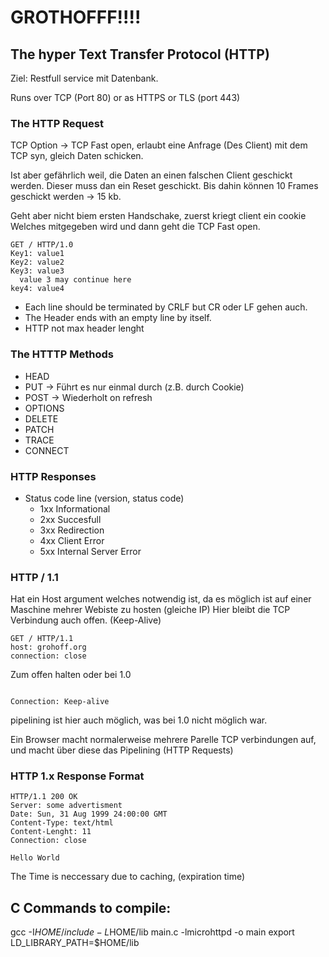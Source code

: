 # GROTHOFFF!!!! 

## The hyper Text Transfer Protocol (HTTP)

Ziel: Restfull service mit Datenbank. 

Runs over TCP (Port 80) or as HTTPS or TLS (port 443)

### The HTTP Request

TCP Option -> TCP Fast open, erlaubt eine Anfrage (Des Client) mit dem TCP syn, gleich Daten schicken.

Ist aber gefährlich weil, die Daten an einen falschen Client geschickt werden. Dieser muss dan ein Reset geschickt.
Bis dahin können 10 Frames geschickt werden -> 15 kb.

Geht aber nicht biem ersten Handschake, zuerst kriegt client ein cookie Welches mitgegeben wird und dann geht die TCP Fast open.

```
GET / HTTP/1.0
Key1: value1
Key2: value2
Key3: value3
  value 3 may continue here
key4: value4

```

- Each line should be terminated by CRLF but CR oder LF gehen auch. 
- The Header ends with an empty line by itself. 
- HTTP not max header lenght

### The HTTTP Methods

- HEAD
- PUT -> Führt es nur einmal durch (z.B. durch Cookie)
- POST -> Wiederholt on refresh
- OPTIONS
- DELETE
- PATCH
- TRACE
- CONNECT

### HTTP Responses

- Status code line (version, status code)
  - 1xx Informational
  - 2xx Succesfull
  - 3xx Redirection
  - 4xx Client Error
  - 5xx Internal Server Error

### HTTP / 1.1

Hat ein Host argument welches notwendig ist, da es möglich ist auf einer Maschine mehrer Webiste zu hosten (gleiche IP)
Hier bleibt die TCP Verbindung auch offen. (Keep-Alive)
```
GET / HTTP/1.1
host: grohoff.org
connection: close
```

Zum offen halten oder bei 1.0 
```

Connection: Keep-alive
```

pipelining ist hier auch möglich, was bei 1.0 nicht möglich war.

Ein Browser macht normalerweise mehrere Parelle TCP verbindungen auf, und macht über diese das Pipelining (HTTP Requests)

### HTTP 1.x Response Format

```
HTTP/1.1 200 OK
Server: some advertisment
Date: Sun, 31 Aug 1999 24:00:00 GMT
Content-Type: text/html
Content-Lenght: 11
Connection: close

Hello World
```

The Time is neccessary due to caching, (expiration time)

## C Commands to compile:

gcc -I$HOME/include -L$HOME/lib main.c -lmicrohttpd -o main
export LD_LIBRARY_PATH=$HOME/lib
